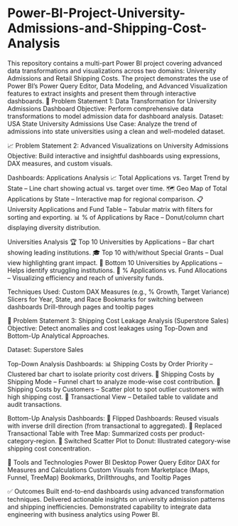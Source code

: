 # Power-BI-Project-University-Admissions-and-Shipping-Cost-Analysis
This repository contains a multi-part Power BI project covering advanced data transformations and visualizations across two domains: University Admissions and Retail Shipping Costs. The project demonstrates the use of Power BI’s Power Query Editor, Data Modeling, and Advanced Visualization features to extract insights and present them through interactive dashboards.
🧩 Problem Statement 1: Data Transformation for University Admissions Dashboard Objective: Perform comprehensive data transformations to model admission data for dashboard analysis. Dataset: USA State University Admissions Use Case: Analyze the trend of admissions into state universities using a clean and well-modeled dataset.

📈 Problem Statement 2: Advanced Visualizations on University Admissions Objective: Build interactive and insightful dashboards using expressions, DAX measures, and custom visuals.

Dashboards: Applications Analysis 
📈 Total Applications vs. Target Trend by State – Line chart showing actual vs. target over time. 
🗺️ Geo Map of Total Applications by State – Interactive map for regional comparison. 
📋 University Applications and Fund Table – Tabular matrix with filters for sorting and exporting. 
📊 % of Applications by Race – Donut/column chart displaying diversity distribution.

Universities Analysis 
🏆 Top 10 Universities by Applications – Bar chart showing leading institutions. 
🎓 Top 10 with/without Special Grants – Dual view highlighting grant impact. 
🔻 Bottom 10 Universities by Applications – Helps identify struggling institutions. 
💸 % Applications vs. Fund Allocations – Visualizing efficiency and reach of university funds.

Techniques Used: 
Custom DAX Measures (e.g., % Growth, Target Variance) 
Slicers for Year, State, and Race 
Bookmarks for switching between dashboards 
Drill-through pages and tooltip pages

🚚 Problem Statement 3: Shipping Cost Leakage Analysis (Superstore Sales) Objective: Detect anomalies and cost leakages using Top-Down and Bottom-Up Analytical Approaches.

Dataset: Superstore Sales

Top-Down Analysis Dashboards: 
📊 Shipping Costs by Order Priority – Clustered bar chart to isolate priority cost drivers. 
🔻 Shipping Costs by Shipping Mode – Funnel chart to analyze mode-wise cost contribution. 
🧍 Shipping Costs by Customers – Scatter plot to spot outlier customers with high shipping cost. 
📄 Transactional View – Detailed table to validate and audit transactions.

Bottom-Up Analysis Dashboards: 
🔁 Flipped Dashboards: Reused visuals with inverse drill direction (from transactional to aggregated). 
🌳 Replaced Transactional Table with Tree Map: Summarized costs per product-category-region. 
🧩 Switched Scatter Plot to Donut: Illustrated category-wise shipping cost concentration.

🧰 Tools and Technologies 
Power BI Desktop 
Power Query Editor 
DAX for Measures and Calculations 
Custom Visuals from Marketplace (Maps, Funnel, TreeMap) 
Bookmarks, Drillthroughs, and Tooltip Pages

✅ Outcomes 
Built end-to-end dashboards using advanced transformation techniques. 
Delivered actionable insights on university admission patterns and shipping inefficiencies. 
Demonstrated capability to integrate data engineering with business analytics using Power BI.
